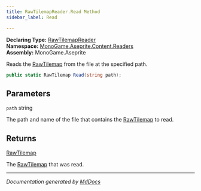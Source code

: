 ```yaml
---
title: RawTilemapReader.Read Method
sidebar_label: Read

---
```


**Declaring Type:** [RawTilemapReader](../)  
**Namespace:** [MonoGame.Aseprite.Content.Readers](../../)  
**Assembly:** MonoGame.Aseprite

Reads the [RawTilemap](../../../../RawTypes/RawTilemap/) from the file at the specified path.

```csharp
public static RawTilemap Read(string path);
```

## Parameters

`path`  string

The path and name of the file that contains the [RawTilemap](../../../../RawTypes/RawTilemap/) to read.

## Returns

[RawTilemap](../../../../RawTypes/RawTilemap/)

The [RawTilemap](../../../../RawTypes/RawTilemap/) that was read.

___

*Documentation generated by [MdDocs](https://github.com/ap0llo/mddocs)*
